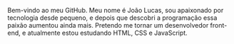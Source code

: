Bem-vindo ao meu GitHub.
Meu nome é João Lucas, sou apaixonado por tecnologia desde pequeno, e depois que descobri a programação essa paixão aumentou ainda mais.
Pretendo me tornar um desenvolvedor front-end, e atualmente estou estudando HTML, CSS e JavaScript.
